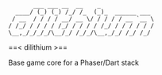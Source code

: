 
           ___ ___ __  __    _               
      ____/ (_) (_) /_/ /_  (_)_  ______ ___ 
     / __  / / / / __/ __ \/ / / / / __ `__ \
    / /_/ / / / / /_/ / / / / /_/ / / / / / /
    \__,_/_/_/_/\__/_/ /_/_/\__,_/_/ /_/ /_/ 
                                             
                                                                      
==&lt; dilithium &gt;==

Base game core for a Phaser/Dart stack